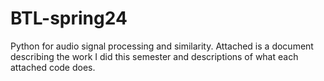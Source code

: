# BTL-spring24
Python for audio signal processing and similarity. 
Attached is a document describing the work I did this semester and descriptions of what each attached code does. 
